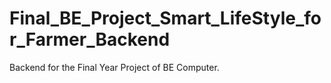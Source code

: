 # Final_BE_Project_Smart_LifeStyle_for_Farmer_Backend
Backend for the Final Year Project of BE Computer.
